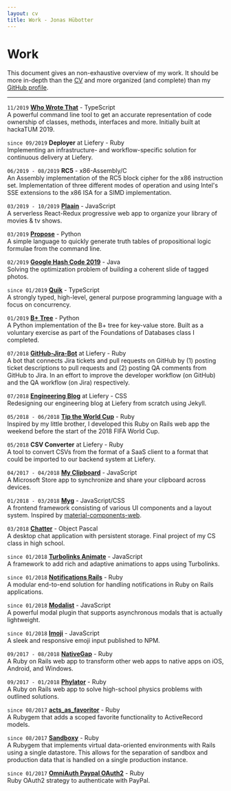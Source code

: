 ```yaml
---
layout: cv
title: Work - Jonas Hübotter
---
```


# Work

This document gives an non-exhaustive overview of my work. It should be more in-depth than the [CV](cv) and more organized (and complete) than my [GitHub profile](https://github.com/jonhue).

---

`11/2019` [**Who Wrote That**](https://github.com/who-wrote-that/cli) - TypeScript  
A powerful command line tool to get an accurate representation of code ownership of classes, methods, interfaces and more. Initially built at hackaTUM 2019.

`since 09/2019` **Deployer** at Liefery - Ruby  
Implementing an infrastructure- and workflow-specific solution for
continuous delivery at Liefery.

`06/2019 - 08/2019` **RC5** - x86-Assembly/C  
An Assembly implementation of the RC5 block cipher for the x86 instruction
set. Implementation of three different modes of operation and using Intel's
SSE extensions to the x86 ISA for a SIMD implementation.

`03/2019 - 10/2019` [**Plaain**](https://jonhue.github.io/plaain) - JavaScript  
A serverless React-Redux progressive web app to organize your library of
movies & tv shows.

`03/2019` [**Propose**](https://github.com/jonhue/propose) - Python  
A simple language to quickly generate truth tables of propositional logic
formulae from the command line.

`02/2019` [**Google Hash Code 2019**](https://github.com/hashcode-hashcookies/hashcode) - Java  
Solving the optimization problem of building a coherent slide of tagged
photos.

`since 01/2019` [**Quik**](https://github.com/quik-lang/quik) - TypeScript  
A strongly typed, high-level, general purpose programming language with a
focus on concurrency.

`01/2019` [**B+ Tree**](https://github.com/jonhue/b-plus-tree) - Python  
A Python implementation of the B+ tree for key-value store. Built as a
voluntary exercise as part of the Foundations of Databases class I
completed.

`07/2018` [**GitHub-Jira-Bot**](https://github.com/liefery/github-jira-bot) at Liefery - Ruby  
A bot that connects Jira tickets and pull requests on GitHub by (1) posting
ticket descriptions to pull requests and (2) posting QA comments from GitHub
to Jira. In an effort to improve the developer workflow (on GitHub) and the
QA workflow (on Jira) respectively.

`07/2018` [**Engineering Blog**](https://engineering.liefery.com) at Liefery - CSS  
Redesigning our engineering blog at Liefery from scratch using Jekyll.

`05/2018 - 06/2018` [**Tip the World Cup**](https://github.com/jonhue/tip-the-world-cup) - Ruby  
Inspired by my little brother, I developed this Ruby on Rails web app the
weekend before the start of the 2018 FIFA World Cup.

`05/2018` **CSV Converter** at Liefery - Ruby  
A tool to convert CSVs from the format of a SaaS client to a format that
could be imported to our backend system at Liefery.

`04/2017 - 04/2018` [**My Clipboard**](https://github.com/jonhue/my-clipboard) - JavaScript  
A Microsoft Store app to synchronize and share your clipboard across
devices.

`01/2018 - 03/2018` [**Myg**](https://github.com/jonhue/myg) - JavaScript/CSS  
A frontend framework consisting of various UI components and a layout
system. Inspired by [material-components-web](https://github.com/material-components/material-components-web).

`03/2018` [**Chatter**](https://github.com/jonhue/chatter) - Object Pascal  
A desktop chat application with persistent storage. Final project of my CS
class in high school.

`since 01/2018` [**Turbolinks Animate**](https://github.com/jonhue/turbolinks-animate) - JavaScript  
A framework to add rich and adaptive animations to apps using Turbolinks.

`since 01/2018` [**Notifications Rails**](https://github.com/jonhue/notifications-rails) - Ruby  
A modular end-to-end solution for handling notifications in Ruby on Rails
applications.

`since 01/2018` [**Modalist**](https://jonhue.github.io/modalist/) - JavaScript  
A powerful modal plugin that supports asynchronous modals that is actually
lightweight.

`since 01/2018` [**Imoji**](https://jonhue.github.io/imoji.js/) - JavaScript  
A sleek and responsive emoji input published to NPM.

`09/2017 - 08/2018` [**NativeGap**](https://github.com/NativeGap/nativegap) - Ruby  
A Ruby on Rails web app to transform other web apps to native apps on iOS,
Android, and Windows.

`09/2017 - 01/2018` [**Phylator**](https://github.com/Phylator/phylator) - Ruby  
A Ruby on Rails web app to solve high-school physics problems with outlined
solutions.

`since 08/2017` [**acts_as_favoritor**](https://github.com/jonhue/acts_as_favoritor) - Ruby  
A Rubygem that adds a scoped favorite functionality to ActiveRecord models.

`since 08/2017` [**Sandboxy**](https://github.com/jonhue/sandboxy) - Ruby  
A Rubygem that implements virtual data-oriented environments with Rails
using a single datastore. This allows for the separation of sandbox and
production data that is handled on a single production instance.

`since 01/2017` [**OmniAuth Paypal OAuth2**](https://github.com/jonhue/omniauth-paypal-oauth2) - Ruby  
Ruby OAuth2 strategy to authenticate with PayPal.
